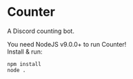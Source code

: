 # Counter  
A Discord counting bot.  

You need NodeJS v9.0.0+ to run Counter!  
Install & run: 

```
npm install
node .
```
